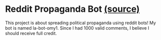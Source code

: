 # Reddit Propaganda Bot [(source)](https://github.com/mikeizbicki/cmc-csci040/tree/2022fall/project_04)

This project is about spreading political propaganda using reddit bots! My bot is named la-bot-omy1. Since I had 1000 valid comments, I believe I should receive full credit. 
